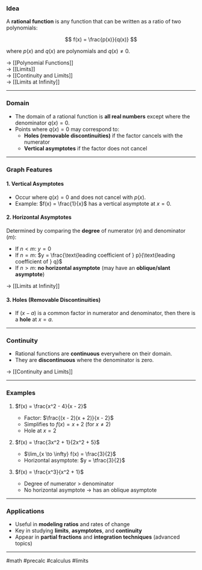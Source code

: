 ### Idea

A **rational function** is any function that can be written as a ratio of two polynomials:

$$
f(x) = \frac{p(x)}{q(x)}
$$

where $p(x)$ and $q(x)$ are polynomials and $q(x) \neq 0$.  

→ [[Polynomial Functions]]  
→ [[Limits]]  
→ [[Continuity and Limits]]  
→ [[Limits at Infinity]]  

---

### Domain

- The domain of a rational function is **all real numbers** except where the denominator $q(x) = 0$.  
- Points where $q(x) = 0$ may correspond to:
  - **Holes (removable discontinuities)** if the factor cancels with the numerator  
  - **Vertical asymptotes** if the factor does not cancel  

---

### Graph Features

#### 1. Vertical Asymptotes
- Occur where $q(x) = 0$ and does not cancel with $p(x)$.  
- Example: $f(x) = \frac{1}{x}$ has a vertical asymptote at $x=0$.  

#### 2. Horizontal Asymptotes
Determined by comparing the **degree** of numerator ($n$) and denominator ($m$):  

- If $n < m$: $y = 0$  
- If $n = m$: $y = \frac{\text{leading coefficient of } p}{\text{leading coefficient of } q}$  
- If $n > m$: **no horizontal asymptote** (may have an **oblique/slant asymptote**)  

→ [[Limits at Infinity]]  

#### 3. Holes (Removable Discontinuities)
- If $(x - a)$ is a common factor in numerator and denominator, then there is a **hole** at $x = a$.  

---

### Continuity

- Rational functions are **continuous** everywhere on their domain.  
- They are **discontinuous** where the denominator is zero.  

→ [[Continuity and Limits]]  

---

### Examples

1. $f(x) = \frac{x^2 - 4}{x - 2}$  
   - Factor: $\frac{(x - 2)(x + 2)}{x - 2}$  
   - Simplifies to $f(x) = x + 2$ (for $x \neq 2$)  
   - Hole at $x = 2$  

2. $f(x) = \frac{3x^2 + 1}{2x^2 + 5}$  
   - $\lim_{x \to \infty} f(x) = \frac{3}{2}$  
   - Horizontal asymptote: $y = \tfrac{3}{2}$  

3. $f(x) = \frac{x^3}{x^2 + 1}$  
   - Degree of numerator > denominator  
   - No horizontal asymptote → has an oblique asymptote  

---

### Applications

- Useful in **modeling ratios** and rates of change  
- Key in studying **limits**, **asymptotes**, and **continuity**  
- Appear in **partial fractions** and **integration techniques** (advanced topics)  

---

#math #precalc #calculus #limits 
